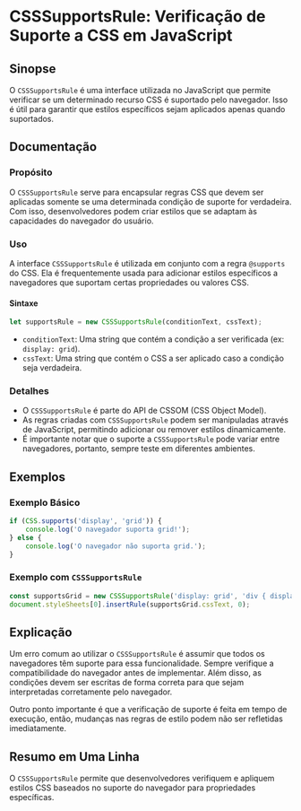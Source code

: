 <!--
Meta Description: # CSSSupportsRule: Verificação de Suporte a CSS em JavaScript ## Sinopse O `CSSSupportsRule` é uma interface utilizada no JavaScript que permite verif...
Meta Keywords: csssupportsrule, que, css, navegador, suporte
-->

# CSSSupportsRule: Verificação de Suporte a CSS em JavaScript

## Sinopse
O `CSSSupportsRule` é uma interface utilizada no JavaScript que permite verificar se um determinado recurso CSS é suportado pelo navegador. Isso é útil para garantir que estilos específicos sejam aplicados apenas quando suportados.

## Documentação
### Propósito
O `CSSSupportsRule` serve para encapsular regras CSS que devem ser aplicadas somente se uma determinada condição de suporte for verdadeira. Com isso, desenvolvedores podem criar estilos que se adaptam às capacidades do navegador do usuário.

### Uso
A interface `CSSSupportsRule` é utilizada em conjunto com a regra `@supports` do CSS. Ela é frequentemente usada para adicionar estilos específicos a navegadores que suportam certas propriedades ou valores CSS.

#### Sintaxe
```javascript
let supportsRule = new CSSSupportsRule(conditionText, cssText);
```

- `conditionText`: Uma string que contém a condição a ser verificada (ex: `display: grid`).
- `cssText`: Uma string que contém o CSS a ser aplicado caso a condição seja verdadeira.

### Detalhes
- O `CSSSupportsRule` é parte do API de CSSOM (CSS Object Model).
- As regras criadas com `CSSSupportsRule` podem ser manipuladas através de JavaScript, permitindo adicionar ou remover estilos dinamicamente.
- É importante notar que o suporte a `CSSSupportsRule` pode variar entre navegadores, portanto, sempre teste em diferentes ambientes.

## Exemplos
### Exemplo Básico
```javascript
if (CSS.supports('display', 'grid')) {
    console.log('O navegador suporta grid!');
} else {
    console.log('O navegador não suporta grid.');
}
```

### Exemplo com `CSSSupportsRule`
```javascript
const supportsGrid = new CSSSupportsRule('display: grid', 'div { display: grid; }');
document.styleSheets[0].insertRule(supportsGrid.cssText, 0);
```

## Explicação
Um erro comum ao utilizar o `CSSSupportsRule` é assumir que todos os navegadores têm suporte para essa funcionalidade. Sempre verifique a compatibilidade do navegador antes de implementar. Além disso, as condições devem ser escritas de forma correta para que sejam interpretadas corretamente pelo navegador.

Outro ponto importante é que a verificação de suporte é feita em tempo de execução, então, mudanças nas regras de estilo podem não ser refletidas imediatamente.

## Resumo em Uma Linha
O `CSSSupportsRule` permite que desenvolvedores verifiquem e apliquem estilos CSS baseados no suporte do navegador para propriedades específicas.